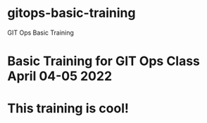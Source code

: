 # gitops-basic-training
GIT Ops Basic Training

# Basic Training for GIT Ops Class April 04-05 2022

# This training is cool!
